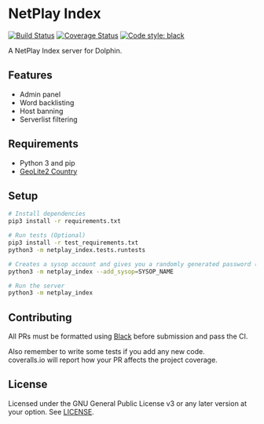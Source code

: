 # NetPlay Index
[![Build Status](https://travis-ci.org/dolphin-emu/netplay-index.svg?branch=master)](https://travis-ci.org/dolphin-emu/netplay-index)
[![Coverage Status](https://coveralls.io/repos/github/dolphin-emu/netplay-index/badge.svg?branch=master)](https://coveralls.io/github/dolphin-emu/netplay-index?branch=master)
<a href="https://github.com/ambv/black"><img alt="Code style: black" src="https://img.shields.io/badge/code%20style-black-000000.svg"></a>

A NetPlay Index server for Dolphin.

## Features

 - Admin panel
 - Word backlisting
 - Host banning
 - Serverlist filtering

## Requirements

- Python 3 and pip
- [GeoLite2 Country](https://dev.maxmind.com/geoip/geoip2/geolite2/)

## Setup

```bash
# Install dependencies
pip3 install -r requirements.txt

# Run tests (Optional)
pip3 install -r test_requirements.txt
python3 -m netplay_index.tests.runtests

# Creates a sysop account and gives you a randomly generated password (can be changed later)
python3 -m netplay_index --add_sysop=SYSOP_NAME

# Run the server
python3 -m netplay_index
```

## Contributing

All PRs must be formatted using [Black](https://github.com/ambv/black) before submission and pass the CI.

Also remember to write some tests if you add any new code.  
coveralls.io will report how your PR affects the project coverage.

## License

Licensed under the GNU General Public License v3 or any later version at your option.
See [LICENSE](LICENSE).

